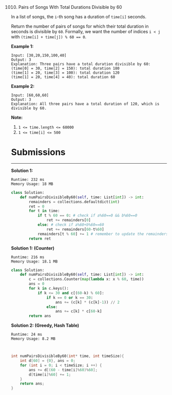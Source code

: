 1010. Pairs of Songs With Total Durations Divisible by 60

In a list of songs, the `i`-th song has a duration of `time[i]` seconds. 

Return the number of pairs of songs for which their total duration in seconds is divisible by `60`.  Formally, we want the number of indices `i < j` with `(time[i] + time[j]) % 60 == 0`.

 

**Example 1:**
```
Input: [30,20,150,100,40]
Output: 3
Explanation: Three pairs have a total duration divisible by 60:
(time[0] = 30, time[2] = 150): total duration 180
(time[1] = 20, time[3] = 100): total duration 120
(time[1] = 20, time[4] = 40): total duration 60
```

**Example 2:**
```
Input: [60,60,60]
Output: 3
Explanation: All three pairs have a total duration of 120, which is divisible by 60.
``` 

**Note:**

1. `1 <= time.length <= 60000`
1. `1 <= time[i] <= 500`

# Submissions
---
**Solution 1:**
```
Runtime: 232 ms
Memory Usage: 18 MB
```
```python
class Solution:
    def numPairsDivisibleBy60(self, time: List[int]) -> int:
        remainders = collections.defaultdict(int)
        ret = 0
        for t in time:
            if t % 60 == 0: # check if a%60==0 && b%60==0
                ret += remainders[0]
            else: # check if a%60+b%60==60
                ret += remainders[60-t%60]
            remainders[t % 60] += 1 # remember to update the remainders
        return ret
```

**Solution 1: (Counter)**
```
Runtime: 216 ms
Memory Usage: 18.1 MB
```
```python
class Solution:
    def numPairsDivisibleBy60(self, time: List[int]) -> int:
        c = collections.Counter(map(lambda x: x % 60, time))
        ans = 0
        for k in c.keys():
            if k <= 30 and c[(60-k) % 60]:
                if k == 0 or k == 30:
                    ans += (c[k] * (c[k]-1)) // 2
                else:
                    ans += c[k] * c[60-k]
        return ans     
```

**Solution 2: (Greedy, Hash Table)**
```
Runtime: 24 ms
Memory Usage: 8.2 MB
```
```c


int numPairsDivisibleBy60(int* time, int timeSize){
    int d[60] = {0}, ans = 0;
    for (int i = 0; i < timeSize; i ++) {
        ans += d[(60 - time[i]%60)%60];
        d[time[i]%60] += 1;
    }
    return ans;
}
```
